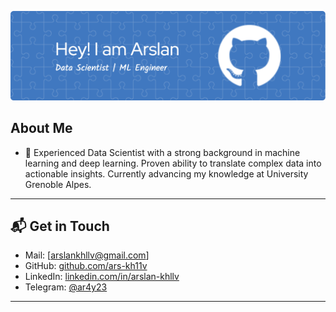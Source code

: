 ![Banner](HEADER.png)

## About Me

- 💬 Experienced Data Scientist with a strong background in machine learning and deep learning. Proven ability to translate complex data into actionable insights. Currently advancing my knowledge at University Grenoble
Alpes.
---

## 📬 Get in Touch

- Mail: [arslankhllv@gmail.com]
- GitHub: [github.com/ars-kh11v](https://github.com/ars-kh11v)
- LinkedIn: [linkedin.com/in/arslan-khllv](https://linkedin.com/in/arslan-khllv)
- Telegram: [@ar4y23](https://t.me/ar4y23)
---

